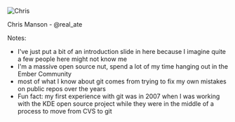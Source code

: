 ![Chris](/images/chris.webp) <!-- .element style="height: 320px;" -->

<div>Chris Manson - @real_ate</div>

Notes:

- I've just put a bit of an introduction slide in here because I imagine quite a
  few people here might not know me
- I'm a massive open source nut, spend a lot of my time hanging out in the Ember
  Community
- most of what I know about git comes from trying to fix my own mistakes on
  public repos over the years
- Fun fact: my first experience with git was in 2007 when I was working with the
  KDE open source project while they were in the middle of a process to move
  from CVS to git
